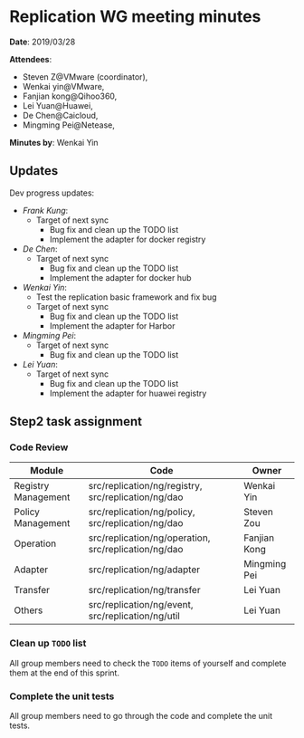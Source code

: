 # Replication WG meeting minutes

**Date**: 2019/03/28

**Attendees**:

* Steven Z@VMware (coordinator),
* Wenkai yin@VMware,
* Fanjian kong@Qihoo360,
* Lei Yuan@Huawei,
* De Chen@Caicloud,
* Mingming Pei@Netease,

**Minutes by**: Wenkai Yin

## Updates

Dev progress updates:

* _Frank Kung_:
  * Target of next sync
    * Bug fix and clean up the TODO list
    * Implement the adapter for docker registry
* _De Chen_:
  * Target of next sync
    * Bug fix and clean up the TODO list
    * Implement the adapter for docker hub
* _Wenkai Yin_:
  * Test the replication basic framework and fix bug
  * Target of next sync
    * Bug fix and clean up the TODO list
    * Implement the adapter for Harbor
* _Mingming Pei_:
  * Target of next sync
    * Bug fix and clean up the TODO list
* _Lei Yuan_:
  * Target of next sync
    * Bug fix and clean up the TODO list
    * Implement the adapter for huawei registry

## Step2 task assignment 

### Code Review

| Module | Code | Owner |
|--------------|-----------------|--------------------------------------------------|
| Registry Management| src/replication/ng/registry, src/replication/ng/dao |Wenkai Yin|
| Policy Management| src/replication/ng/policy, src/replication/ng/dao |Steven Zou|
| Operation| src/replication/ng/operation, src/replication/ng/dao |Fanjian Kong|
| Adapter| src/replication/ng/adapter | Mingming Pei |
| Transfer| src/replication/ng/transfer | Lei Yuan |
| Others| src/replication/ng/event, src/replication/ng/util | Lei Yuan |

### Clean up `TODO` list
All group members need to check the `TODO` items of yourself and complete them at the end of this sprint.

### Complete the unit tests
All group members need to go through the code and complete the unit tests.
